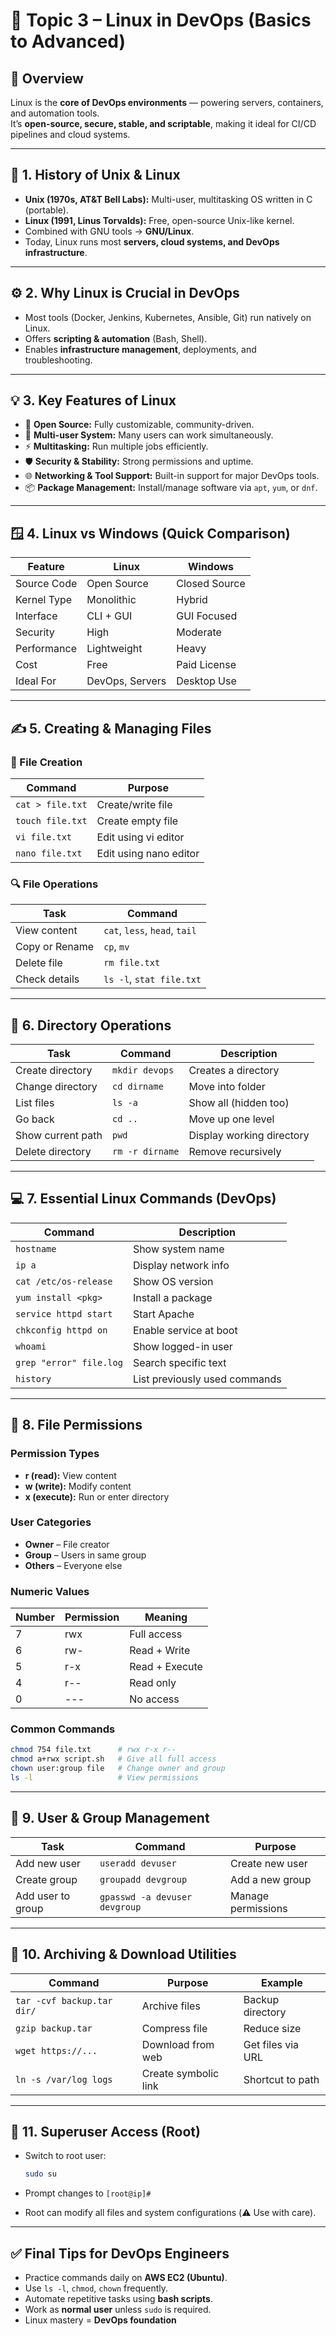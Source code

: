 # 🐧 Topic 3 – Linux in DevOps (Basics to Advanced)

## 📘 Overview
Linux is the **core of DevOps environments** — powering servers, containers, and automation tools.  
It’s **open-source, secure, stable, and scriptable**, making it ideal for CI/CD pipelines and cloud systems.

---

## 🏁 1. History of Unix & Linux
- **Unix (1970s, AT&T Bell Labs):** Multi-user, multitasking OS written in C (portable).  
- **Linux (1991, Linus Torvalds):** Free, open-source Unix-like kernel.  
- Combined with GNU tools → **GNU/Linux**.  
- Today, Linux runs most **servers, cloud systems, and DevOps infrastructure**.

---

## ⚙️ 2. Why Linux is Crucial in DevOps
- Most tools (Docker, Jenkins, Kubernetes, Ansible, Git) run natively on Linux.  
- Offers **scripting & automation** (Bash, Shell).  
- Enables **infrastructure management**, deployments, and troubleshooting.

---

## 💡 3. Key Features of Linux
- 🧩 **Open Source:** Fully customizable, community-driven.  
- 👥 **Multi-user System:** Many users can work simultaneously.  
- ⚡ **Multitasking:** Run multiple jobs efficiently.  
- 🛡️ **Security & Stability:** Strong permissions and uptime.  
- 🌐 **Networking & Tool Support:** Built-in support for major DevOps tools.  
- 📦 **Package Management:** Install/manage software via `apt`, `yum`, or `dnf`.

---

## 🪟 4. Linux vs Windows (Quick Comparison)

| Feature | Linux | Windows |
|----------|--------|----------|
| Source Code | Open Source | Closed Source |
| Kernel Type | Monolithic | Hybrid |
| Interface | CLI + GUI | GUI Focused |
| Security | High | Moderate |
| Performance | Lightweight | Heavy |
| Cost | Free | Paid License |
| Ideal For | DevOps, Servers | Desktop Use |

---

## ✍️ 5. Creating & Managing Files

### 📄 File Creation
| Command | Purpose |
|----------|----------|
| `cat > file.txt` | Create/write file |
| `touch file.txt` | Create empty file |
| `vi file.txt` | Edit using vi editor |
| `nano file.txt` | Edit using nano editor |

### 🔍 File Operations
| Task | Command |
|------|----------|
| View content | `cat`, `less`, `head`, `tail` |
| Copy or Rename | `cp`, `mv` |
| Delete file | `rm file.txt` |
| Check details | `ls -l`, `stat file.txt` |

---

## 📁 6. Directory Operations

| Task | Command | Description |
|------|----------|-------------|
| Create directory | `mkdir devops` | Creates a directory |
| Change directory | `cd dirname` | Move into folder |
| List files | `ls -a` | Show all (hidden too) |
| Go back | `cd ..` | Move up one level |
| Show current path | `pwd` | Display working directory |
| Delete directory | `rm -r dirname` | Remove recursively |

---

## 💻 7. Essential Linux Commands (DevOps)

| Command | Description |
|----------|--------------|
| `hostname` | Show system name |
| `ip a` | Display network info |
| `cat /etc/os-release` | Show OS version |
| `yum install <pkg>` | Install a package |
| `service httpd start` | Start Apache |
| `chkconfig httpd on` | Enable service at boot |
| `whoami` | Show logged-in user |
| `grep "error" file.log` | Search specific text |
| `history` | List previously used commands |

---

## 🔐 8. File Permissions

### Permission Types
- **r (read):** View content  
- **w (write):** Modify content  
- **x (execute):** Run or enter directory  

### User Categories
- **Owner** – File creator  
- **Group** – Users in same group  
- **Others** – Everyone else  

### Numeric Values
| Number | Permission | Meaning |
|---------|-------------|----------|
| 7 | rwx | Full access |
| 6 | rw- | Read + Write |
| 5 | r-x | Read + Execute |
| 4 | r-- | Read only |
| 0 | --- | No access |

### Common Commands
```bash
chmod 754 file.txt      # rwx r-x r--
chmod a+rwx script.sh   # Give all full access
chown user:group file   # Change owner and group
ls -l                   # View permissions
````

---

## 🧠 9. User & Group Management

| Task              | Command                       | Purpose            |
| ----------------- | ----------------------------- | ------------------ |
| Add new user      | `useradd devuser`             | Create new user    |
| Create group      | `groupadd devgroup`           | Add a new group    |
| Add user to group | `gpasswd -a devuser devgroup` | Manage permissions |

---

## 🧰 10. Archiving & Download Utilities

| Command                    | Purpose              | Example           |
| -------------------------- | -------------------- | ----------------- |
| `tar -cvf backup.tar dir/` | Archive files        | Backup directory  |
| `gzip backup.tar`          | Compress file        | Reduce size       |
| `wget https://...`         | Download from web    | Get files via URL |
| `ln -s /var/log logs`      | Create symbolic link | Shortcut to path  |

---

## 🪪 11. Superuser Access (Root)

* Switch to root user:

  ```bash
  sudo su
  ```
* Prompt changes to `[root@ip]#`
* Root can modify all files and system configurations (⚠️ Use with care).

---

## ✅ Final Tips for DevOps Engineers

* Practice commands daily on **AWS EC2 (Ubuntu)**.
* Use `ls -l`, `chmod`, `chown` frequently.
* Automate repetitive tasks using **bash scripts**.
* Work as **normal user** unless `sudo` is required.
* Linux mastery = **DevOps foundation** 
